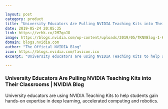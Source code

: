 ```yaml
---

layout: post
category: product
title: "University Educators Are Pulling NVIDIA Teaching Kits into Their Classrooms"
date: 2019-05-24 20:05:35
link: https://vrhk.co/2M7qoJO
image: https://blogs.nvidia.com/wp-content/uploads/2019/05/TKNVBlog-1-672x448.jpg
domain: blogs.nvidia.com
author: "The Official NVIDIA Blog"
icon: https://blogs.nvidia.com/favicon.ico
excerpt: "University educators are using NVIDIA Teaching Kits to help students gain hands-on expertise in deep learning, accelerated computing and robotics."

---
```


### University Educators Are Pulling NVIDIA Teaching Kits into Their Classrooms | NVIDIA Blog

University educators are using NVIDIA Teaching Kits to help students gain hands-on expertise in deep learning, accelerated computing and robotics.